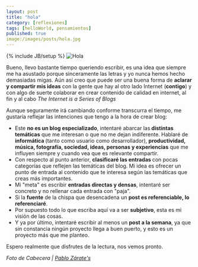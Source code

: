 ```yaml
---
layout: post
title: "hola"
category: [reflexiones]
tags: [helloWorld, pensamientos]
published: true
image:/images/posts/hola.jpg
---
```

{% include JB/setup %}
<img title="Hola" src="{{ BASE_PATH }}/images/posts/hola.jpg" alt="Hola"  />
<p>Bueno, llevo bastante tiempo queriendo escribir, es una idea que siempre me ha asustado porque sinceramente las letras y yo nunca hemos hecho demasiadas migas. Aún así creo que puede ser una buena forma de <strong>aclarar y compartir mis ideas</strong> con la gente que hay al otro lado Internet (<strong>contigo</strong>) y con algo de suerte colaborar en crear contenido de calidad en internet, al fin y al cabo <em>The Internet is a Series of Blogs </em></p>
<p>Aunque seguramente irá cambiando conforme transcurra el tiempo, me gustaría reflejar las intenciones que tengo a la hora de crear blog:</p>
<ul>
<li>Este <strong>no es un blog especializado</strong>, intentaré abarcar las<strong> distintas temáticas</strong> que me interesan o que no me dejan indiferente. Hablaré de <strong>informática </strong>(tanto como usuario como desarrollador), <strong>productividad, música, fotografía, sociedad, ideas, personas y experiencias</strong> que me influyen siempre y cuando vea que es relevante compartir.</li>
<li>Con respecto al punto anterior, <strong>clasificaré las entradas </strong>con pocas categorías que reflejen las temáticas del blog. Mi idea es ofrecer un punto de entrada al contenido que te interesa según las temáticas que creas más importantes.</li>
<li>Mi "meta" es escribir <strong>entradas directas y densas</strong>, intentaré ser concreto y no rellenar cada entrada con "paja".</li>
<li>Si la <strong>fuente</strong> de la chispa que desencadena un <strong>post es referenciable, lo referenciaré</strong>.</li>
<li>Por supuesto todo lo que escriba aquí va a ser <strong>subjetivo</strong>, esta es mi visión de las cosas.</li>
<li>Y ya por último, intentaré escribir al menos un <strong>post a la semana</strong>, ya que sin constancia ningún proyecto llega a buen puerto, y esto es un proyecto más que me planteo.</li>
</ul>
<p>Espero realmente que disfrutes de la lectura, nos vemos pronto.</p>
<p><span style="font-style:italic;">Foto de Cabecera | <a href="http://www.flickr.com/photos/ddac/">Pablo Zárate's</a></span></p>
<address><a href="http://www.flickr.com/photos/ddac/"></a></address>